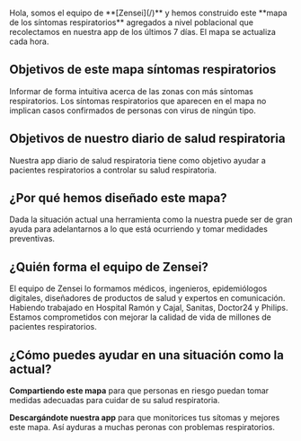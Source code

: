 <br>
<div markdown="1">
Hola, somos el equipo de **[Zensei](/)** y hemos construido este **mapa de los síntomas respiratorios** agregados a nivel poblacional que recolectamos en nuestra app de los últimos 7 días. El mapa se actualiza cada hora.

## **Objetivos de este mapa síntomas respiratorios**

Informar de forma intuitiva acerca de las zonas con más síntomas respiratorios. Los síntomas respiratorios que aparecen en el mapa no implican casos confirmados de personas con virus de ningún tipo.

## **Objetivos de nuestro diario de salud respiratoria**

Nuestra app diario de salud respiratoria tiene como objetivo ayudar a pacientes respiratorios a controlar su salud respiratoria.

## **¿Por qué hemos diseñado este mapa?**

Dada la situación actual una herramienta como la nuestra puede ser de gran ayuda para adelantarnos a lo que está ocurriendo y tomar medidades preventivas.

## **¿Quién forma el equipo de Zensei?**

El equipo de Zensei lo formamos médicos, ingenieros, epidemiólogos digitales, diseñadores de productos de salud y expertos en comunicación. Habiendo trabajado en Hospital Ramón y Cajal, Sanitas, Doctor24 y Philips. Estamos comprometidos con mejorar la calidad de vida de millones de pacientes respiratorios. 

## **¿Cómo puedes ayudar en una situación como la actual?**

**Compartiendo este mapa** para que personas en riesgo puedan tomar medidas adecuadas para cuidar de su salud respiratoria.

**Descargándote nuestra app** para que monitorices tus sítomas y mejores este mapa. Así ayduras a muchas peronas con problemas respiratorios.

</div>